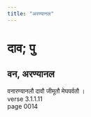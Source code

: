 ```yaml
---
title: "अरण्यानल"
---
```


# दाव; पु
## वन, अरण्यानल
वनारण्यानलौ दावौ जीमूतौ मेघपर्वतौ ।<br />verse 3.1.1.11<br />page 0014

